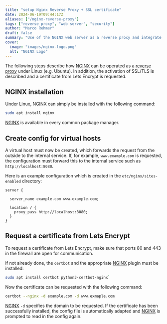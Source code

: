 ```yaml
---
title: "setup Nginx Reverse Proxy + SSL certificate"
date: 2024-06-19T09:44:17Z
aliases: ["/nginx-reverse-proxy"]
tags: ["reverse proxy", "web server", "security"]
author: "Marco Rehmer"
draft: false
summary: "Use of the NGINX web server as a reverse proxy and integrate of Let's Encrypt for SSL certificates"
cover:
  image: "images/nginx-logo.png"
  alt: "NGINX Logo"
---
```


The following steps describe how [NGINX](/glossary/nginx) can be operated as a [reverse proxy](/glossary/reverse-proxy) under Linux (e.g. Ubuntu). In addition, the activation of SSL/TLS is described and a certificate from Lets Encrypt is requested.

## NGINX installation

Under Linux, [NGINX](/glossary/nginx) can simply be installed with the following command:

```sh
sudo apt install nginx
```

[NGINX](/glossary/nginx) is available in every common package manager.

## Create config for virtual hosts

A virtual host must now be created, which forwards the request from the outside to the internal service. If, for example, `www.example.com` is requested, the configuration must forward this to the internal service such as `http://localhost:8080`.

Here is an example configuration which is created in the `etc/nginx/sites-enabled` directory:

```nginx
server {

  server_name example.com www.example.com;

  location / {
    proxy_pass http://localhost:8080;
  }
}
```

## Request a certificate from Lets Encrypt

To request a certificate from Lets Encrypt, make sure that ports 80 and 443 in the firewall are open for communication.

If not already done, the `certbot` and the appropriate [NGINX](/glossary/nginx) plugin must be installed:

```sh
sudo apt install certbot python3-certbot-nginx`
```

Now the certificate can be requested with the following command:

```sh
certbot --nginx -d example.com -d www.exmaple.com
```

[NGINX](/glossary/nginx)
`-d` specifies the domain to be requested. If the certificate has been successfully installed, the config file is automatically adapted and [NGINX](/glossary/nginx) is prompted to read in the config again.
